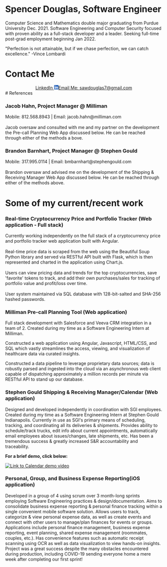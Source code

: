 # Spencer Douglas, Software Engineer

Computer Science and Mathematics double major graduating from Purdue University Dec. 2021.
Software Engineering and Computer Security focused with proven ability as a full-stack developer and a leader.
Seeking full-time post-grad employment beginning Jan 2022.

"Perfection is not attainable, but if we chase perfection, we can catch excellence." -Vince Lombardi 

# Contact Me
<div style = "display: flex; justify-content: center;" >
  <a href = "https://www.linkedin.com/in/sawdouglas/">
    LinkedIn
    <img alt="My LinkedIn" style = "max-width: 1em;" src = "https://raw.githubusercontent.com/spencerdouglas7/spencerdouglas7.github.io/main/linkedin.svg">
  </a>
  <a href = "mailto:sawdouglas7@gmail.com">Email Me: sawdouglas7@gmail.com</a>
  </div>
# References
  <h3>Jacob Hahn, Project Manager @ Milliman </h3>
  Mobile: 812.568.8943 | Email: jacob.hahn@milliman.com
  <br><br>
  Jacob oversaw and consulted with me and my partner on the development the Pre-call Planning Web App discussed below. He can be reached through either of the methods a  bove.
  <h3>Brandon Barnhart, Project Manager @ Stephen Gould </h3>
  Mobile: 317.995.0114 | Email: bmbarnhart@stephengould.com
  <br><br>
  Brandon oversaw and advised me on the development of the Shipping & Receiving Manager Web App discussed below. He can be reached through either of the methods above.

# Some of my current/recent work

### Real-time Cryptocurrency Price and Portfolio Tracker (Web application - Full stack)
  Currently working independently on the full stack of a cryptocurrency price and portfolio tracker web application built with Angular. 
  <br><br>
  Real-time price data is scraped from the web using the Beautiful Soup Python library and served via RESTful API built with Flask, which is then represented and charted in the application using Chart.js.
  <br><br>
  Users can view pricing data and trends for the top cryptocurrencies, save 'favorite' tokens to track, and add their own purchases/sales for tracking of   portfolio value and profit/loss over time.
  <br><br>
  User system maintained via SQL database with 128-bit-salted and SHA-256 hashed passwords.

### Milliman Pre-call Planning Tool (Web application)
  Full stack development with Salesforce and Veeva CRM integration in a team of 2. Created during my time as a Software Engineering Intern at Milliman.

  Constructed a web application using Angular, Javascript, HTML/CSS, and SQL which vastly streamlines the access, viewing, and visualization of healthcare data via   curated insights.

  Constructed a data pipeline to leverage proprietary data sources; data is robustly parsed and ingested into the cloud via an asynchronous web client capable of       dispatching approximately a million records per minute via RESTful API to stand up our database.

### Stephen Gould Shipping & Receiving Manager/Calendar (Web application)
  Designed and developed independently in coordination with SGI employees. Created during my time as a Software Engineering Intern at Stephen Gould
  Indianapolis. Currently in use as SGI's primary means of scheduling, tracking, and coordinating all its deliveries & 
  shipments. Provides ability to schedule/track trucks, edit info about current appointments, automatically email employees
  about issues/changes, late shipments, etc. Has been a tremendous success & greatly increased S&R accountability and traceability.
  
  <b>For a brief demo, click below:</b>
  <br>
<!--
<img src = "https://i.ibb.co/1ZKKXRX/Screen-Shot-2020-11-08-at-9-50-32-PM.png" style= "height: 20vh;">
-->
[![Link to Calendar demo video](https://img.youtube.com/vi/JgYEQMiKT60/0.jpg)](https://www.youtube.com/watch?v=JgYEQMiKT60)

### Personal, Group, and Business Expense Reporting(iOS application)

  Developed in a group of 4 using scrum over 3 month-long sprints employing Software Engineering practices & design/documentation. Aims to consolidate business expense reporting
  & personal finance tracking within a single convenient mobile software solution. Allows users to track, categorize & view personal expense data, as well as create
  events and connect with other users to manage/plan finances for events or groups. Applications include personal finance management, business expense reporting, event planning,
  shared expense management (roommates, couples, etc.). Has convenience features such as automatic receipt scanning using OCR as well as data visualization to view hands-on insights. Project was a great success despite the many obstacles encountered during production, including
  COVID-19 sending everyone home a mere week after completing our first sprint!
  
